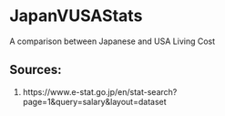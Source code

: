 # JapanVUSAStats
A comparison between Japanese and USA Living Cost

<h2>Sources:</h1>
<ol>
  <li>https://www.e-stat.go.jp/en/stat-search?page=1&query=salary&layout=dataset</li>
</ol>
